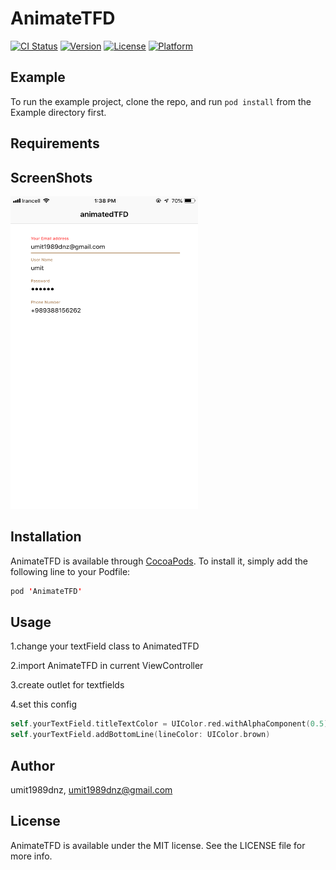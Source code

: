# AnimateTFD

[![CI Status](https://img.shields.io/travis/umit1989dnz/AnimateTFD.svg?style=flat)](https://travis-ci.org/umit1989dnz/AnimateTFD)
[![Version](https://img.shields.io/cocoapods/v/AnimateTFD.svg?style=flat)](https://cocoapods.org/pods/AnimateTFD)
[![License](https://img.shields.io/cocoapods/l/AnimateTFD.svg?style=flat)](https://cocoapods.org/pods/AnimateTFD)
[![Platform](https://img.shields.io/cocoapods/p/AnimateTFD.svg?style=flat)](https://cocoapods.org/pods/AnimateTFD)

## Example

To run the example project, clone the repo, and run `pod install` from the Example directory first.

## Requirements

## ScreenShots

 <img src="https://raw.githubusercontent.com/umit1989dnz/AnimateTFD/master/IMG_05555.png" width="300" height="500">

## Installation

AnimateTFD is available through [CocoaPods](https://cocoapods.org). To install
it, simply add the following line to your Podfile:

```swift
pod 'AnimateTFD'
```


## Usage

1.change your textField class to AnimatedTFD

2.import AnimateTFD in current ViewController

3.create outlet for textfields

4.set this config 

```swift
self.yourTextField.titleTextColor = UIColor.red.withAlphaComponent(0.5)
self.yourTextField.addBottomLine(lineColor: UIColor.brown)
```


## Author

umit1989dnz, umit1989dnz@gmail.com

## License

AnimateTFD is available under the MIT license. See the LICENSE file for more info.
